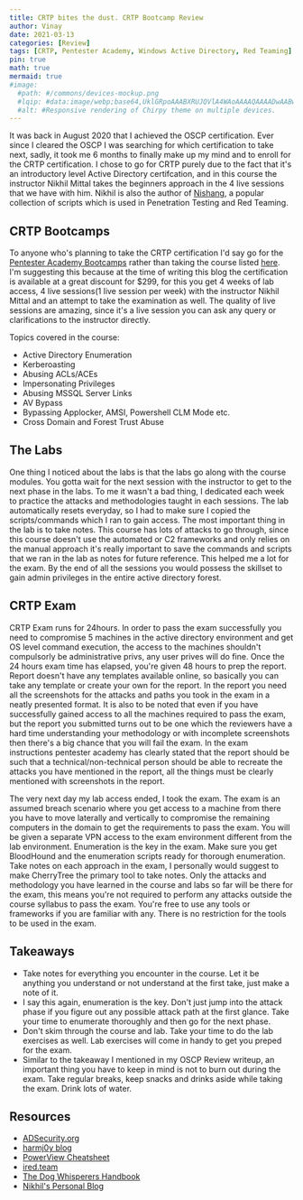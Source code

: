 ```yaml
---
title: CRTP bites the dust. CRTP Bootcamp Review
author: Vinay
date: 2021-03-13
categories: [Review]
tags: [CRTP, Pentester Academy, Windows Active Directory, Red Teaming]
pin: true
math: true
mermaid: true
#image:
  #path: #/commons/devices-mockup.png
  #lqip: #data:image/webp;base64,UklGRpoAAABXRUJQVlA4WAoAAAAQAAAADwAABwAAQUxQSDIAAAARL0AmbZurmr57yyIiqE8oiG0bejIYEQTgqiDA9vqnsUSI6H+oAERp2HZ65qP/VIAWAFZQOCBCAAAA8AEAnQEqEAAIAAVAfCWkAALp8sF8rgRgAP7o9FDvMCkMde9PK7euH5M1m6VWoDXf2FkP3BqV0ZYbO6NA/VFIAAAA
  #alt: #Responsive rendering of Chirpy theme on multiple devices.
---
```


It was back in August 2020 that I achieved the OSCP certification. Ever since I cleared the OSCP I was searching for which certification to take next, sadly, it took me 6 months to finally make up my mind and to enroll for the CRTP certification. I chose to go for CRTP purely due to the fact that it's an introductory level Active Directory certifcation, and in this course the instructor Nikhil Mittal takes the beginners approach in the 4 live sessions that we have with him. Nikhil is also the author of [Nishang](https://github.com/samratashok/nishang), a popular collection of scripts which is used in Penetration Testing and Red Teaming.

## CRTP Bootcamps

To anyone who's planning to take the CRTP certification I'd say go for the [Pentester Academy Bootcamps](https://bootcamps.pentesteracademy.com/course/active-directory-6) rather than taking the course listed [here](https://www.pentesteracademy.com/activedirectorylab). I'm suggesting this because at the time of writing this blog the certification is available at a great discount for $299, for this you get 4 weeks of lab access, 4 live sessions(1 live session per week) with the instructor Nikhil Mittal and an attempt to take the examination as well. The quality of live sessions are amazing, since it's a live session you can ask any query or clarifications to the instructor directly.

Topics covered in the course:

- Active Directory Enumeration
- Kerberoasting
- Abusing ACLs/ACEs
- Impersonating Privileges
- Abusing MSSQL Server Links
- AV Bypass
- Bypassing Applocker, AMSI, Powershell CLM Mode etc.
- Cross Domain and Forest Trust Abuse

## The Labs

One thing I noticed about the labs is that the labs go along with the course modules. You gotta wait for the next session with the instructor to get to the next phase in the labs. To me it wasn't a bad thing, I dedicated each week to practice the attacks and methodologies taught in each sessions. The lab automatically resets everyday, so I had to make sure I copied the scripts/commands which I ran to gain access. The most important thing in the lab is to take notes. This course has lots of attacks to go through, since this course doesn't use the automated or C2 frameworks and only relies on the manual approach it's really important to save the commands and scripts that we ran in the lab as notes for future reference. This helped me a lot for the exam. By the end of all the sessions you would possess the skillset to gain admin privileges in the entire active directory forest.

## CRTP Exam

CRTP Exam runs for 24hours. In order to pass the exam successfully you need to compromise 5 machines in the active directory environment and get OS level command execution, the access to the machines shouldn't compulsorly be administrative privs, any user prives will do fine. Once the 24 hours exam time has elapsed, you're given 48 hours to prep the report. Report doesn't have any templates available online, so basically you can take any template or create your own for the report. In the report you need all the screenshots for the attacks and paths you took in the exam in a neatly presented format. It is also to be noted that even if you have successfully gained access to all the machines required to pass the exam, but the report you submitted turns out to be one which the reviewers have a hard time understanding your methodology or with incomplete screenshots then there's a big chance that you will fail the exam. In the exam instructions pentester academy has clearly stated that the report should be such that a technical/non-technical person should be able to recreate the attacks you have mentioned in the report, all the things must be clearly mentioned with screenshots in the report.

The very next day my lab access ended, I took the exam. The exam is an assumed breach scenario where you get access to a machine from there you have to move laterally and vertically to compromise the remaining computers in the domain to get the requirements to pass the exam. You will be given a separate VPN access to the exam environment different from the lab environment. Enumeration is the key in the exam. Make sure you get BloodHound and the enumeration scripts ready for thorough enumeration. Take notes on each approach in the exam, I personally would suggest to make CherryTree the primary tool to take notes. Only the attacks and methodology you have learned in the course and labs so far will be there for the exam, this means you're not required to perform any attacks outside the course syllabus to pass the exam. You're free to use any tools or frameworks if you are familiar with any. There is no restriction for the tools to be used in the exam.

## Takeaways

- Take notes for everything you encounter in the course. Let it be anything you understand or not understand at the first take, just make a note of it.
- I say this again, enumeration is the key. Don't just jump into the attack phase if you figure out any possible attack path at the first glance. Take your time to enumerate thoroughly and then go for the next phase.
- Don't skim through the course and lab. Take your time to do the lab exercises as well. Lab exercises will come in handy to get you preped for the exam.
- Similar to the takeaway I mentioned in my OSCP Review writeup, an important thing you have to keep in mind is not to burn out during the exam. Take regular breaks, keep snacks and drinks aside while taking the exam. Drink lots of water.

## Resources

- [ADSecurity.org](https://adsecurity.org/)
- [harmj0y blog](https://www.harmj0y.net/blog/)
- [PowerView Cheatsheet](https://github.com/HarmJ0y/CheatSheets/blob/master/PowerView.pdf)
- [ired.team](https://www.ired.team/)
- [The Dog Whisperers Handbook](https://insinuator.net/2018/11/the-dog-whisperers-handbook/)
- [Nikhil's Personal Blog](https://www.labofapenetrationtester.com/)
